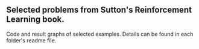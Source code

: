 ## Selected problems from Sutton's Reinforcement Learning book.

Code and result graphs of selected examples. Details can be found in each folder's readme file.
